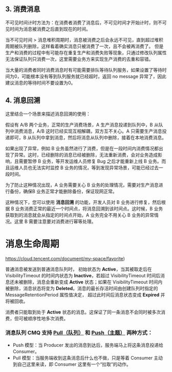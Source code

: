 ## 3. 消费消息

不可见时间计时方法为：在消费者消费了消息后，不可见时间才开始计时，则不可见时间为消息被消费之后直到现在的时间。

当不可见时间 > 消息堆积周期时，消息被消费之后会永远不可见，直到超过堆积周期被队列删除，这样看着确实消息只被消费了一次，且不会被再消费了。
但是生产和消费的过程中有可能存在重复生产和消费失败等现象，只通过修改队列属性无法保证队列只消费一次，这里需要业务方来实现生产消费的去重和容错。

当大量的消费者同时消费消息时有可能需要排队等待队列服务，如果设置了等待时间为0，可能根本没有等到队列服务就已经超时，返回 no message 异常了，因此建议消息的等待时间不要设置为0。



## 4. 消息回溯

这里结合一个场景来描述消息回溯的使用：

假设有 A/B 两个业务，正常的生产消费场景，A 生产消息投递到队列中，B 从队列中消费消息，A/B 这时已经实现互相解耦，双方互不关心。A 只需要生产消息投递即可，B 从队列中拿到消息，然后将消息从队列中删除，接着在本地消费消息。

如果出现了异常，例如 B 业务虽然进行了消费，但是在一段时间内消费情况都出现了异常。这时，已经删除的消息已经被删除，无法重新消费，会对业务造成影响，且需要暂停 B 业务，等开发运维人员修复 Bug 之后才能重新上线 B 业务。而且运维人员也无法实时监控 B 业务的情况，等到发现异常场景，可能已经过去一段时间。

为了防止这种情况出现，A 业务需要关心 B 业务的处理情况，需要对生产消息进行备份，确保B 业务正常才能删除备份，保证现网正常。

这种情况下，您可以使用 **消息回溯** 的功能，开发人员对 B 业务进行修复，然后根据 B 业务消费正常的最近一个时间点，将消息回溯到该时间点。这时候，B 业务获取到的消息就会从指定的时间点开始，A 业务完全不用关心 B 业务的异常情况。这里 B 需要注意要对消费进行幂等处理。



# 消息生命周期

https://cloud.tencent.com/document/my-space/favorite)

普通消息被发送到普通消息队列时， 初始状态为 **Active**，当其被取走后在 VisibilityTimeout 的时间内状态为 **Inactive**，若超过 VisibilityTimeout 时间后消息还未被删除，消息会重新变成 **Active** 状态；如果在 VisibilityTimeout 时间内被删除，消息状态将变为 **Deleted**。消息的最长存活时间由创建队列时指定的 MessageRetentionPeriod 属性值决定， 超过此时间后消息状态变成 **Expired** 并将被回收。

消费者只能取到处于 **Active** 状态的消息。这保证了同一条消息不会同时被多次消费，但可被顺序性地多次消费。



### 消息队列 CMQ 支持 [Pull（队列）](https://cloud.tencent.com/document/product/406/6902) 和 [Push（主题）](https://cloud.tencent.com/document/product/406/6907) 两种方式：

- Push 模型：当 Producer 发出的消息到达后，服务端马上将这条消息投递给 Consumer。
- Pull 模型：当服务端收到这条消息后什么也不做，只是等着 Consumer 主动到自己这里来读，即 Consumer 这里有一个“拉取”的动作。

